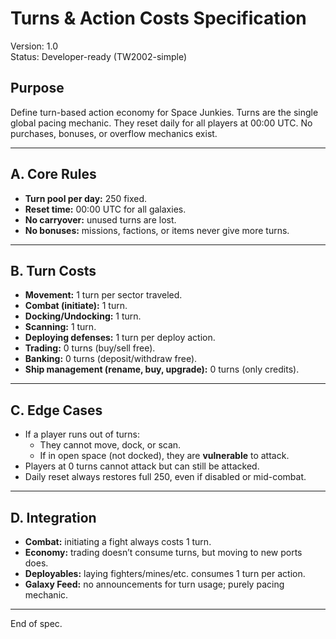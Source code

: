 # Turns & Action Costs Specification
Version: 1.0  
Status: Developer-ready (TW2002-simple)

## Purpose
Define turn-based action economy for Space Junkies. Turns are the single global pacing mechanic. They reset daily for all players at 00:00 UTC. No purchases, bonuses, or overflow mechanics exist.

---

## A. Core Rules
- **Turn pool per day:** 250 fixed.  
- **Reset time:** 00:00 UTC for all galaxies.  
- **No carryover:** unused turns are lost.  
- **No bonuses:** missions, factions, or items never give more turns.

---

## B. Turn Costs
- **Movement:** 1 turn per sector traveled.  
- **Combat (initiate):** 1 turn.  
- **Docking/Undocking:** 1 turn.  
- **Scanning:** 1 turn.  
- **Deploying defenses:** 1 turn per deploy action.  
- **Trading:** 0 turns (buy/sell free).  
- **Banking:** 0 turns (deposit/withdraw free).  
- **Ship management (rename, buy, upgrade):** 0 turns (only credits).  

---

## C. Edge Cases
- If a player runs out of turns:
  - They cannot move, dock, or scan.  
  - If in open space (not docked), they are **vulnerable** to attack.  
- Players at 0 turns cannot attack but can still be attacked.  
- Daily reset always restores full 250, even if disabled or mid-combat.  

---

## D. Integration
- **Combat:** initiating a fight always costs 1 turn.  
- **Economy:** trading doesn’t consume turns, but moving to new ports does.  
- **Deployables:** laying fighters/mines/etc. consumes 1 turn per action.  
- **Galaxy Feed:** no announcements for turn usage; purely pacing mechanic.

---

End of spec.
